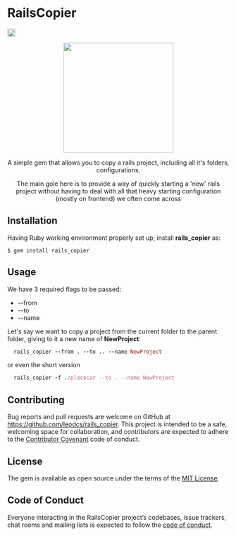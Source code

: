 # RailsCopier

<a href="https://badge.fury.io/rb/rails_copier"><img src="https://badge.fury.io/rb/rails_copier.svg" alt="Gem Version" height="18"></a>

<div align="center">
  
  <img src="https://pbs.twimg.com/profile_images/1123677732/logo_avatar_large.png" height="250" width="250">

  <p>A simple gem that allows you to copy a rails project, including all it's folders, configurations.</p>

  <p>The main gole here is to provide a way of quickly starting a 'new' rails project without having to deal with all that heavy starting configuration (mostly on frontend) we often come across</p> 

</div>

## Installation

Having Ruby working environment properly set up, install <b>rails_copier</b> as:

    $ gem install rails_copier

## Usage

We have 3 required flags to be passed:
  <ul>
    <li> --from
    <li> --to
    <li> --name
  </ul>

Let's say we want to copy a project from the current folder to the parent folder, giving to it a new name of <b>NewProject</b>:
 
```ruby 
  rails_copier --from . --to .. --name NewProject
```

or even the short version

```ruby 
  rails_copier -f ./placecar --to . --name NewProject
```

## Contributing

Bug reports and pull requests are welcome on GitHub at https://github.com/leodcs/rails_copier. This project is intended to be a safe, welcoming space for collaboration, and contributors are expected to adhere to the [Contributor Covenant](http://contributor-covenant.org) code of conduct.

## License

The gem is available as open source under the terms of the [MIT License](https://opensource.org/licenses/MIT).

## Code of Conduct

Everyone interacting in the RailsCopier project’s codebases, issue trackers, chat rooms and mailing lists is expected to follow the [code of conduct](https://github.com/[USERNAME]/rails_copier/blob/master/CODE_OF_CONDUCT.md).
